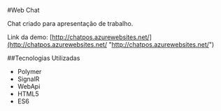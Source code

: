 #Web Chat

Chat criado para apresentação de trabalho.

Link da demo: [http://chatpos.azurewebsites.net/](http://chatpos.azurewebsites.net/ "http://chatpos.azurewebsites.net/")

##Tecnologias Utilizadas
- Polymer
- SignalR
- WebApi
- HTML5
- ES6